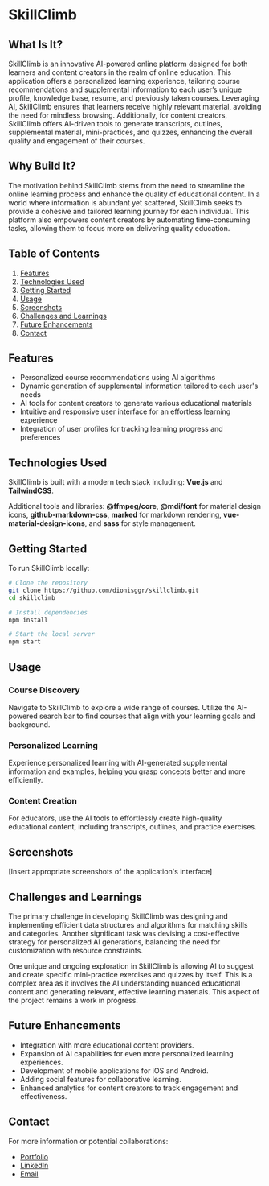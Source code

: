 # SkillClimb

## What Is It?
SkillClimb is an innovative AI-powered online platform designed for both learners and content creators in the realm of online education. This application offers a personalized learning experience, tailoring course recommendations and supplemental information to each user’s unique profile, knowledge base, resume, and previously taken courses. Leveraging AI, SkillClimb ensures that learners receive highly relevant material, avoiding the need for mindless browsing. Additionally, for content creators, SkillClimb offers AI-driven tools to generate transcripts, outlines, supplemental material, mini-practices, and quizzes, enhancing the overall quality and engagement of their courses.

## Why Build It?
The motivation behind SkillClimb stems from the need to streamline the online learning process and enhance the quality of educational content. In a world where information is abundant yet scattered, SkillClimb seeks to provide a cohesive and tailored learning journey for each individual. This platform also empowers content creators by automating time-consuming tasks, allowing them to focus more on delivering quality education.

## Table of Contents
1. [Features](#features)
2. [Technologies Used](#technologies-used)
3. [Getting Started](#getting-started)
4. [Usage](#usage)
5. [Screenshots](#screenshots)
6. [Challenges and Learnings](#challenges-and-learnings)
7. [Future Enhancements](#future-enhancements)
8. [Contact](#contact)

## Features
- Personalized course recommendations using AI algorithms
- Dynamic generation of supplemental information tailored to each user's needs
- AI tools for content creators to generate various educational materials
- Intuitive and responsive user interface for an effortless learning experience
- Integration of user profiles for tracking learning progress and preferences

## Technologies Used
SkillClimb is built with a modern tech stack including: **Vue.js** and **TailwindCSS**.

Additional tools and libraries: **@ffmpeg/core**, **@mdi/font** for material design icons, **github-markdown-css**, **marked** for markdown rendering, **vue-material-design-icons**, and **sass** for style management.

## Getting Started
To run SkillClimb locally:

```bash
# Clone the repository
git clone https://github.com/dionisggr/skillclimb.git
cd skillclimb

# Install dependencies
npm install

# Start the local server
npm start
```

## Usage
### Course Discovery
Navigate to SkillClimb to explore a wide range of courses. Utilize the AI-powered search bar to find courses that align with your learning goals and background. 

### Personalized Learning
Experience personalized learning with AI-generated supplemental information and examples, helping you grasp concepts better and more efficiently.

### Content Creation
For educators, use the AI tools to effortlessly create high-quality educational content, including transcripts, outlines, and practice exercises.

## Screenshots
[Insert appropriate screenshots of the application's interface]

## Challenges and Learnings
The primary challenge in developing SkillClimb was designing and implementing efficient data structures and algorithms for matching skills and categories. Another significant task was devising a cost-effective strategy for personalized AI generations, balancing the need for customization with resource constraints.

One unique and ongoing exploration in SkillClimb is allowing AI to suggest and create specific mini-practice exercises and quizzes by itself. This is a complex area as it involves the AI understanding nuanced educational content and generating relevant, effective learning materials. This aspect of the project remains a work in progress.

## Future Enhancements
- Integration with more educational content providers.
- Expansion of AI capabilities for even more personalized learning experiences.
- Development of mobile applications for iOS and Android.
- Adding social features for collaborative learning.
- Enhanced analytics for content creators to track engagement and effectiveness.

## Contact
For more information or potential collaborations:

- [Portfolio](https://www.dioveloper.com/)
- [LinkedIn](https://www.linkedin.com/in/dionis-gonzalez/)
- [Email](dionisggr@gmail.com)
```